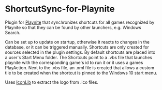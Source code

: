 # ShortcutSync-for-Playnite

Plugin for [Playnite](https://github.com/JosefNemec/Playnite) that synchronizes shortcuts for all games recognized by Playnite so that they can be found by other launchers, e.g. Windows Search.

Can be set up to update on startup, otherwise it reacts to changes in the database, or it can be triggered manually. Shortcuts are only created for sources selected in the plugin settings. By default shortcuts are placed into a user's Start Menu folder. The Shortcuts point to a .vbs file that launches playnite with the corresponding game's id to run it or it uses a games PlayAction. Next to the .vbs file, an .xml file is created that allows a custom tile to be created when the shortcut is pinned to the Windows 10 start menu. 

Uses [IconLib](https://www.codeproject.com/Articles/16178/IconLib-Icons-Unfolded-MultiIcon-and-Windows-Vista) to extract the logo from .ico files.

